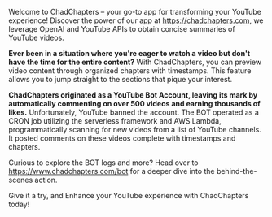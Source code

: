 Welcome to ChadChapters – your go-to app for transforming your YouTube experience!
Discover the power of our app at https://chadchapters.com, we leverage OpenAI and YouTube APIs to obtain concise summaries of YouTube videos.

**Ever been in a situation where you're eager to watch a video but don't have the time for the entire content?**
With ChadChapters, you can preview video content through organized chapters with timestamps. 
This feature allows you to jump straight to the sections that pique your interest.

**ChadChapters originated as a YouTube Bot Account, leaving its mark by automatically commenting on over 500 videos and earning thousands of likes.**
Unfortunately, YouTube banned the account.
The BOT operated as a CRON job utilizing the serverless framework and AWS Lambda, programmatically scanning for new videos from a list of YouTube channels. 
It posted comments on these videos complete with timestamps and chapters.

Curious to explore the BOT logs and more? Head over to https://www.chadchapters.com/bot for a deeper dive into the behind-the-scenes action.

Give it a try, and Enhance your YouTube experience with ChadChapters today!
